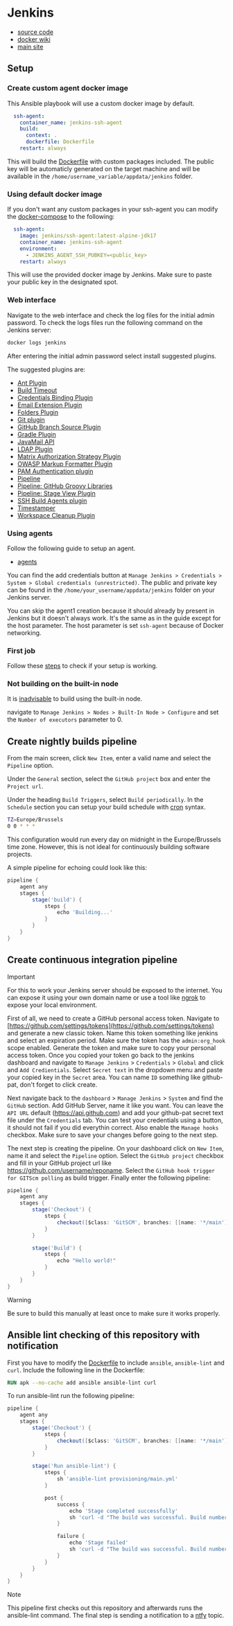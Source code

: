 # Jenkins

- [source code](https://github.com/jenkinsci/jenkins)
- [docker wiki](https://github.com/jenkinsci/docker#docker-compose-with-jenkins)
- [main site](https://www.jenkins.io/)

## Setup

### Create custom agent docker image

This Ansible playbook will use a custom docker image by default.

```yaml
  ssh-agent:
    container_name: jenkins-ssh-agent
    build:
      context: .
      dockerfile: Dockerfile
    restart: always
```

This will build the [Dockerfile](/files/docker-compose/jenkins/Dockerfile) with custom packages included. The public key will be automaticly generated on the target machine and will be available in the `/home/username_variable/appdata/jenkins` folder.

### Using default docker image

If you don't want any custom packages in your ssh-agent you can modify the [docker-compose](/files/docker-compose/jenkins/docker-compose.yml) to the following:

```yaml
  ssh-agent:
    image: jenkins/ssh-agent:latest-alpine-jdk17
    container_name: jenkins-ssh-agent
    environment:
      - JENKINS_AGENT_SSH_PUBKEY=<public_key>
    restart: always
```

This will use the provided docker image by Jenkins. Make sure to paste your public key in the designated spot.

### Web interface

Navigate to the web interface and check the log files for the initial admin password. To check the logs files run the following command on the Jenkins server:

```zsh
docker logs jenkins
```

After entering the initial admin password select install suggested plugins.

The suggested plugins are:

- [Ant Plugin](https://plugins.jenkins.io/ant)
- [Build Timeout](https://plugins.jenkins.io/build-timeout)
- [Credentials Binding Plugin](https://plugins.jenkins.io/credentials-binding)
- [Email Extension Plugin](https://plugins.jenkins.io/email-ext)
- [Folders Plugin](https://plugins.jenkins.io/cloudbees-folder)
- [Git plugin](https://plugins.jenkins.io/git)
- [GitHub Branch Source Plugin](https://plugins.jenkins.io/github-branch-source)
- [Gradle Plugin](https://plugins.jenkins.io/gradle)
- [JavaMail API](https://plugins.jenkins.io/javax-mail-api)
- [LDAP Plugin](https://plugins.jenkins.io/ldap)
- [Matrix Authorization Strategy Plugin](https://plugins.jenkins.io/matrix-auth)
- [OWASP Markup Formatter Plugin](https://plugins.jenkins.io/antisamy-markup-formatter)
- [PAM Authentication plugin](https://plugins.jenkins.io/pam-auth)
- [Pipeline](https://plugins.jenkins.io/workflow-aggregator)
- [Pipeline: GitHub Groovy Libraries](https://plugins.jenkins.io/pipeline-github-lib)
- [Pipeline: Stage View Plugin](https://plugins.jenkins.io/pipeline-stage-view)
- [SSH Build Agents plugin](https://plugins.jenkins.io/ssh-slaves)
- [Timestamper](https://plugins.jenkins.io/timestamper)
- [Workspace Cleanup Plugin](https://plugins.jenkins.io/ws-cleanup)

### Using agents

Follow the following guide to setup an agent.

- [agents](https://www.jenkins.io/doc/book/using/using-agents/)

You can find the add credentials button at `Manage Jenkins > Credentials > System > Global credentials (unrestricted)`. The public and private key can be found in the `/home/your_username/appdata/jenkins` folder on your Jenkins server.

You can skip the agent1 creation because it should already by present in Jenkins but it doesn't always work. It's the same as in the guide except for the host parameter. The host parameter is set `ssh-agent` because of Docker networking.

### First job

Follow these [steps](https://www.jenkins.io/doc/book/using/using-agents/#delegating-the-first-job-to-agent1) to check if your setup is working.

### Not building on the built-in node

It is [inadvisable](https://www.jenkins.io/doc/book/security/controller-isolation/#not-building-on-the-built-in-node) to build using the built-in node.

navigate to `Manage Jenkins > Nodes > Built-In Node > Configure` and set the `Number of executors` parameter to 0.

## Create nightly builds pipeline

From the main screen, click `New Item`, enter a valid name and select the `Pipeline` option.

Under the `General` section, select the `GitHub project` box and enter the `Project url`.

Under the heading `Build Triggers`, select `Build periodically`. In the `Schedule` section you can setup your build schedule with [cron](https://en.wikipedia.org/wiki/Cron) syntax.

```zsh
TZ=Europe/Brussels
0 0 * * *
```

This configuration would run every day on midnight in the Europe/Brussels time zone. However, this is not ideal for continuously building software projects.

A simple pipeline for echoing could look like this:

```groovy
pipeline {
    agent any
    stages {
        stage('build') {
            steps {
                echo 'Building...'
            }
        }
    }
}
```

## Create continuous integration pipeline

> [!IMPORTANT]
> For this to work your Jenkins server should be exposed to the internet. You can expose it using your own domain name or use a tool like [ngrok](https://ngrok.com/) to expose your local environment.

First of all, we need to create a GitHub personal access token. Navigate to [https://github.com/settings/tokens](https://github.com/settings/tokens) and generate a new classic token. Name this token something like jenkins and select an expiration period. Make sure the token has the `admin:org_hook` scope enabled. Generate the token and make sure to copy your personal access token. Once you copied your token go back to the jenkins dashboard and navigate to `Manage Jenkins` > `Credentials` > `Global` and click and `Add Credientials`. Select `Secret text` in the dropdown menu and paste your copied key in the `Secret` area. You can name `ID` something like github-pat, don't forget to click create.

Next navigate back to the `dashboard` > `Manage Jenkins` > `System` and find the `GitHub` section. Add GitHub Server, name it like you want. You can leave the `API URL` default (https://api.github.com) and add your github-pat secret text file under the `Credentials` tab. You can test your credentials using a button, it should not fail if you did everythin correct. Also enable the `Manage hooks` checkbox. Make sure to save your changes before going to the next step.

The next step is creating the pipeline. On your dashboard click on `New Item`, name it and select the `Pipeline` option. Select the `GitHub project` checkbox and fill in your GitHub project url like https://github.com/username/reponame. Select the `GitHub hook trigger for GITScm polling` as build trigger. Finally enter the following pipeline:

```groovy
pipeline {
    agent any
    stages {
        stage('Checkout') {
            steps {
                checkout([$class: 'GitSCM', branches: [[name: '*/main']], userRemoteConfigs: [[url: 'https://github.com/lowie2727/master-thesis-ansible.git']]])
            }
        }

        stage('Build') {
            steps {
                echo "Hello world!"
            }
        }
    }
}
```

> [!WARNING]
> Be sure to build this manually at least once to make sure it works properly.

## Ansible lint checking of this repository with notification

First you have to modify the [Dockerfile](Dockerfile) to include `ansible`, `ansible-lint` and `curl`. Include the following line in the Dockerfile:

```Dockerfile
RUN apk --no-cache add ansible ansible-lint curl
```

To run ansible-lint run the following pipeline:

```groovy
pipeline {
    agent any
    stages {
        stage('Checkout') {
            steps {
                checkout([$class: 'GitSCM', branches: [[name: '*/main']], userRemoteConfigs: [[url: 'https://github.com/lowie2727/master-thesis-ansible.git']]])
            }
        }

        stage('Run ansible-lint') {
            steps {
                sh 'ansible-lint provisioning/main.yml'
            }

            post {
                success {
                    echo 'Stage completed successfully'
                    sh 'curl -d "The build was successful. Build number: ${BUILD_NUMBER}, Git commit: ${GIT_COMMIT}, Job URL: ${BUILD_URL}" ntfy.sh/mytopic'
                }

                failure {
                    echo 'Stage failed'
                    sh 'curl -d "The build was successful. Build number: ${BUILD_NUMBER}, Git commit: ${GIT_COMMIT}, Job URL: ${BUILD_URL}" ntfy.sh/mytopic'
                }
            }
        }
    }
}
```

> [!NOTE]
> This pipeline first checks out this repository and afterwards runs the ansible-lint command. The final step is sending a notification to a [ntfy](https://ntfy.sh/) topic.
